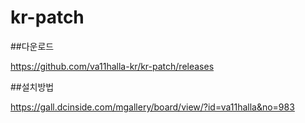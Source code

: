 # kr-patch

##다운로드 

https://github.com/va11halla-kr/kr-patch/releases

##설치방법

https://gall.dcinside.com/mgallery/board/view/?id=va11halla&no=983 

